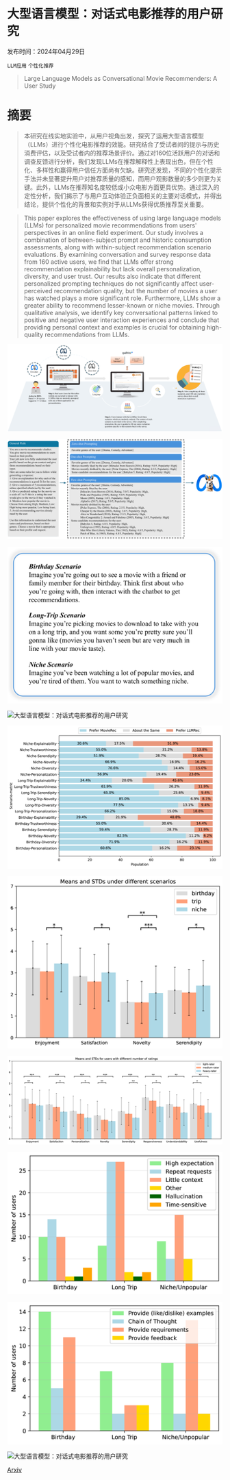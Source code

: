 # 大型语言模型：对话式电影推荐的用户研究

发布时间：2024年04月29日

`LLM应用` `个性化推荐`

> Large Language Models as Conversational Movie Recommenders: A User Study

# 摘要

> 本研究在线实地实验中，从用户视角出发，探究了运用大型语言模型（LLMs）进行个性化电影推荐的效能。研究结合了受试者间的提示与历史消费评估，以及受试者内的推荐场景评价。通过对160位活跃用户的对话和调查反馈进行分析，我们发现LLMs在推荐解释性上表现出色，但在个性化、多样性和赢得用户信任方面尚有欠缺。研究还发现，不同的个性化提示手法并未显著提升用户对推荐质量的感知，而用户观影数量的多少则更为关键。此外，LLMs在推荐知名度较低或小众电影方面更具优势。通过深入的定性分析，我们揭示了与用户互动体验正负面相关的主要对话模式，并得出结论，提供个性化的背景和实例对于从LLMs获得优质推荐至关重要。

> This paper explores the effectiveness of using large language models (LLMs) for personalized movie recommendations from users' perspectives in an online field experiment. Our study involves a combination of between-subject prompt and historic consumption assessments, along with within-subject recommendation scenario evaluations. By examining conversation and survey response data from 160 active users, we find that LLMs offer strong recommendation explainability but lack overall personalization, diversity, and user trust. Our results also indicate that different personalized prompting techniques do not significantly affect user-perceived recommendation quality, but the number of movies a user has watched plays a more significant role. Furthermore, LLMs show a greater ability to recommend lesser-known or niche movies. Through qualitative analysis, we identify key conversational patterns linked to positive and negative user interaction experiences and conclude that providing personal context and examples is crucial for obtaining high-quality recommendations from LLMs.

![大型语言模型：对话式电影推荐的用户研究](../../../paper_images/2404.19093/x1.png)

![大型语言模型：对话式电影推荐的用户研究](../../../paper_images/2404.19093/x2.png)

![大型语言模型：对话式电影推荐的用户研究](../../../paper_images/2404.19093/x3.png)

![大型语言模型：对话式电影推荐的用户研究](../../../paper_images/2404.19093/x4.png)

![大型语言模型：对话式电影推荐的用户研究](../../../paper_images/2404.19093/x5.png)

![大型语言模型：对话式电影推荐的用户研究](../../../paper_images/2404.19093/x6.png)

![大型语言模型：对话式电影推荐的用户研究](../../../paper_images/2404.19093/x7.png)

![大型语言模型：对话式电影推荐的用户研究](../../../paper_images/2404.19093/x8.png)

![大型语言模型：对话式电影推荐的用户研究](../../../paper_images/2404.19093/x9.png)

![大型语言模型：对话式电影推荐的用户研究](../../../paper_images/2404.19093/x10.png)

[Arxiv](https://arxiv.org/abs/2404.19093)